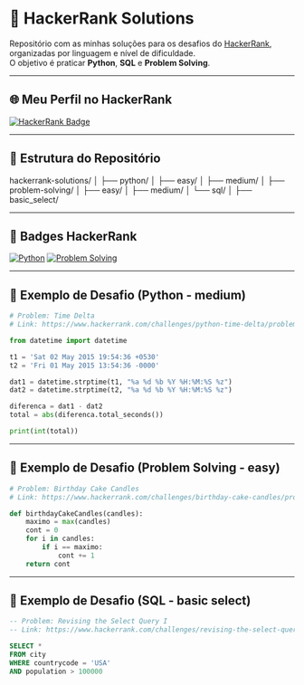 # 🚀 HackerRank Solutions

Repositório com as minhas soluções para os desafios do [HackerRank](https://www.hackerrank.com/), organizadas por linguagem e nível de dificuldade.  
O objetivo é praticar **Python**, **SQL** e **Problem Solving**.

---

## 🌐 Meu Perfil no HackerRank
[![HackerRank Badge](https://img.shields.io/badge/HackerRank-Profile-2EC866?logo=HackerRank&logoColor=white)](https://www.hackerrank.com/rayytrindade)

---

## 📂 Estrutura do Repositório

hackerrank-solutions/
│
├── python/
│ ├── easy/
│ ├── medium/
│
├── problem-solving/
│ ├── easy/
│ ├── medium/
│
└── sql/
│ ├── basic_select/

---

## 🏅 Badges HackerRank
[![Python](https://img.shields.io/badge/Python-5%20Stars-2EC866?logo=HackerRank&logoColor=white)](https://www.hackerrank.com/rayytrindade)
[![Problem Solving](https://img.shields.io/badge/Problem%20Solving-2%20Stars-2EC866?logo=HackerRank&logoColor=white)](https://www.hackerrank.com/rayytrindade)

---

## 📌 Exemplo de Desafio (Python - medium)

```python
# Problem: Time Delta
# Link: https://www.hackerrank.com/challenges/python-time-delta/problem

from datetime import datetime

t1 = 'Sat 02 May 2015 19:54:36 +0530'
t2 = 'Fri 01 May 2015 13:54:36 -0000'

dat1 = datetime.strptime(t1, "%a %d %b %Y %H:%M:%S %z")
dat2 = datetime.strptime(t2, "%a %d %b %Y %H:%M:%S %z")

diferenca = dat1 - dat2
total = abs(diferenca.total_seconds())

print(int(total))
```

---

## 📌 Exemplo de Desafio (Problem Solving - easy)
```python
# Problem: Birthday Cake Candles
# Link: https://www.hackerrank.com/challenges/birthday-cake-candles/problem

def birthdayCakeCandles(candles):
    maximo = max(candles)
    cont = 0
    for i in candles:
        if i == maximo:
            cont += 1
    return cont

```
---

## 📌 Exemplo de Desafio (SQL - basic select)
```sql
-- Problem: Revising the Select Query I
-- Link: https://www.hackerrank.com/challenges/revising-the-select-query/problem

SELECT *
FROM city
WHERE countrycode = 'USA'
AND population > 100000

```
